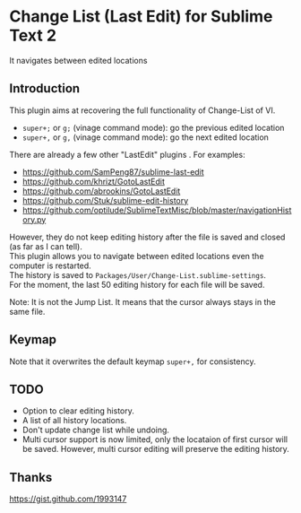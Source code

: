 Change List (Last Edit) for Sublime Text 2
====================
It navigates between edited locations

Introduction
------------
This plugin aims at recovering the full functionality of Change-List of VI.
* ``super+;`` or ``g;`` (vinage command mode): go the previous edited location
* ``super+,`` or ``g,`` (vinage command mode): go the next edited location

There are already a few other "LastEdit" plugins . For examples:
* https://github.com/SamPeng87/sublime-last-edit
* https://github.com/khrizt/GotoLastEdit
* https://github.com/abrookins/GotoLastEdit
* https://github.com/Stuk/sublime-edit-history
* https://github.com/optilude/SublimeTextMisc/blob/master/navigationHistory.py

However, they do not keep editing history after the file is saved and closed (as far as I can tell).<BR>
This plugin allows you to navigate between edited locations even the computer is restarted.<BR>
The history is saved to ``Packages/User/Change-List.sublime-settings``.<BR>
For the moment, the last 50 editing history for each file will be saved.<BR>

Note: It is not the Jump List. It means that the cursor always stays in the same file.

Keymap
----------------------
Note that it overwrites the default keymap ``super+,`` for consistency.

TODO
-----------------------
* Option to clear editing history.
* A list of all history locations.
* Don't update change list while undoing.
* Multi cursor support is now limited, only the locataion of first cursor will be saved.
  However, multi cursor editing will preserve the editing history.

Thanks
-----------------------
https://gist.github.com/1993147 
